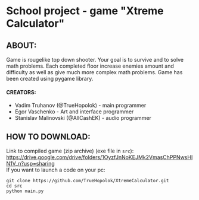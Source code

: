 # School project - game "Xtreme Calculator" #

## ABOUT:
Game is rougelike top down shooter. Your goal is to survive and to solve math problems. Each completed floor increase enemies amount and difficulty as well as give much more complex math problems. Game has been created using pygame library.
#### CREATORS: 
- Vadim Truhanov (@TrueHopolok) - main programmer
- Egor Vaschenko - Art and interface programmer
- Stanislav Malinovski (@AllCashEK)  - audio programmer

## HOW TO DOWNLOAD:
Link to compiled game (zip archive) (exe file in `src`): https://drive.google.com/drive/folders/1OyzfJnNoKEJMk2VmasChPPNwsHIN1V_n?usp=sharing<br />
If you want to launch a code on your pc:
```
git clone https://github.com/TrueHopolok/XtremeCalculator.git
cd src
python main.py
```

